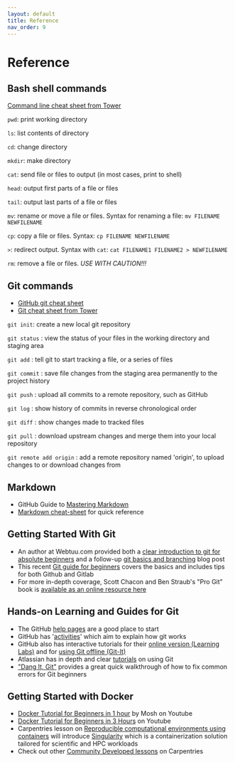 ```yaml
---
layout: default
title: Reference
nav_order: 9
---
```


# Reference

## Bash shell commands

[Command line cheat sheet from Tower](https://www.git-tower.com/blog/command-line-cheat-sheet/)

`pwd`: print working directory

`ls`: list contents of directory

`cd`: change directory

`mkdir`: make directory

`cat`: send file or files to output (in most cases, print to shell)

`head`: output first parts of a file or files

`tail`: output last parts of a file or files

`mv`: rename or move a file or files. Syntax for renaming a file: `mv FILENAME NEWFILENAME`

`cp`: copy a file or files. Syntax: `cp FILENAME NEWFILENAME`

`>`: redirect output. Syntax with `cat`: `cat FILENAME1 FILENAME2 > NEWFILENAME`

`rm`: remove a file or files. *USE WITH CAUTION!!!*

## Git commands

* [GitHub git cheat sheet](https://github.github.com/training-kit/downloads/github-git-cheat-sheet.pdf)
* [Git cheat sheet from Tower](https://www.git-tower.com/blog/git-cheat-sheet/)

`git init`: create a new local git repository

`git status`
: view the status of your files in the working directory and staging area

`git add`
: tell git to start tracking a file, or a series of files

`git commit`
: save file changes from the staging area permanently to the project history

`git push`
: upload all commits to a remote repository, such as GitHub

`git log`
: show history of commits in reverse chronological order

`git diff`
: show changes made to tracked files

`git pull`
: download upstream changes and merge them into your local repository

`git remote add origin`
: add a remote repository named 'origin', to upload changes to or download changes from

## Markdown

- GitHub Guide to [Mastering Markdown](https://guides.github.com/features/mastering-markdown/)
- [Markdown cheat-sheet](https://github.com/adam-p/markdown-here/wiki/Markdown-Cheatsheet) for quick reference

## Getting Started With Git

* An author at Webtuu.com provided both a [clear introduction to git for absolute beginners](https://webtuu.com/blog/04/a-laymans-introduction-to-git) and a follow-up [git basics and branching](https://webtuu.com/blog/04/git-basics-branching-merging-push-to-github) blog post
* This recent [Git guide for beginners](https://d3vnull.com/git-for-beginners/) covers the basics and includes tips for both Github and Gitlab
* For more in-depth coverage, Scott Chacon and Ben Straub's "Pro Git" book is [available as an online resource here](https://git-scm.com/book/en/v2) 

## Hands-on Learning and Guides for Git

* The GitHub [help pages](https://help.github.com/) are a good place to start
* GitHub has '[activities](https://guides.github.com/activities/hello-world/)' which aim to explain how git works
* GitHub also has interactive tutorials for their [online version (Learning Labs)](https://lab.github.com/) and for [using Git offline (Git-It)](https://github.com/jlord/git-it-electron#git-it-desktop-app)
* Atlassian has in depth and clear [tutorials](https://www.atlassian.com/git/tutorials) on using Git
* ["Dang It, Git"](https://dangitgit.com/en) provides a great quick walkthrough of how to fix common errors for Git beginners

## Getting Started with Docker

* [Docker Tutorial for Beginners in 1 hour](https://www.youtube.com/watch?v=pTFZFxd4hOI) by Mosh on Youtube
* [Docker Tutorial for Beginners in 3 Hours](https://www.youtube.com/watch?v=3c-iBn73dDE) on Youtube
* Carpentries lesson on [Reproducible computational environments using containers](https://carpentries-incubator.github.io/singularity-introduction/) will introduce [Singularity](https://www.sylabs.io/singularity/) which is a containerization solution tailored for scientific and HPC workloads
* Check out other [Community Developed lessons](https://carpentries.org/community-lessons/) on Carpentries